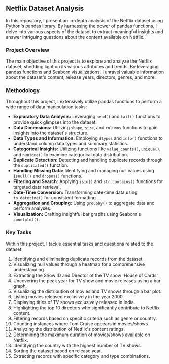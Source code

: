 ## Netflix Dataset Analysis

In this repository, I present an in-depth analysis of the Netflix dataset using Python's pandas library. By harnessing the power of pandas functions, I delve into various aspects of the dataset to extract meaningful insights and answer intriguing questions about the content available on Netflix.

### Project Overview

The main objective of this project is to explore and analyze the Netflix dataset, shedding light on its various attributes and trends. By leveraging pandas functions and Seaborn visualizations, I unravel valuable information about the dataset's content, release years, directors, genres, and more.

### Methodology

Throughout this project, I extensively utilize pandas functions to perform a wide range of data manipulation tasks:

- **Exploratory Data Analysis:** Leveraging `head()` and `tail()` functions to provide quick glimpses into the dataset.
- **Data Dimensions:** Utilizing `shape`, `size`, and `columns` functions to gain insights into the dataset's structure.
- **Data Types and Information:** Employing `dtypes` and `info()` functions to understand column data types and summary statistics.
- **Categorical Insights:** Utilizing functions like `value_counts()`, `unique()`, and `nunique()` to examine categorical data distribution.
- **Duplicate Detection:** Detecting and handling duplicate records through the `duplicated()` function.
- **Handling Missing Data:** Identifying and managing null values using `isnull()` and `dropna()` functions.
- **Filtering and Search:** Applying `isin()` and `str.contains()` functions for targeted data retrieval.
- **Date-Time Conversion:** Transforming date-time data using `to_datetime()` for consistent formatting.
- **Aggregation and Grouping:** Using `groupby()` to aggregate data and perform analyses.
- **Visualization:** Crafting insightful bar graphs using Seaborn's `countplot()`.

### Key Tasks

Within this project, I tackle essential tasks and questions related to the dataset:

1. Identifying and eliminating duplicate records from the dataset.
2. Visualizing null values through a heatmap for a comprehensive understanding.
3. Extracting the Show ID and Director of the TV show 'House of Cards'.
4. Uncovering the peak year for TV show and movie releases using a bar graph.
5. Visualizing the distribution of movies and TV shows through a bar plot.
6. Listing movies released exclusively in the year 2000.
7. Displaying titles of TV shows exclusively released in India.
8. Highlighting the top 10 directors who significantly contribute to Netflix content.
9. Filtering records based on specific criteria such as genre or country.
10. Counting instances where Tom Cruise appears in movies/shows.
11. Analyzing the distribution of Netflix's content ratings.
12. Determining the maximum duration of movies/shows available on Netflix.
13. Identifying the country with the highest number of TV shows.
14. Sorting the dataset based on release year.
15. Extracting records with specific category and type combinations.

